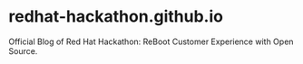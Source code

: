 # redhat-hackathon.github.io
Official Blog of Red Hat Hackathon: ReBoot Customer Experience with Open Source. 
